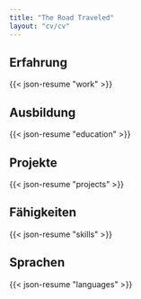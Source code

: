 ```yaml
---
title: "The Road Traveled"
layout: "cv/cv"
---
```


## Erfahrung 

{{< json-resume "work" >}}

## Ausbildung

{{< json-resume "education" >}}

## Projekte

{{< json-resume "projects" >}}

## Fähigkeiten

{{< json-resume "skills" >}}

## Sprachen

{{< json-resume "languages" >}}
